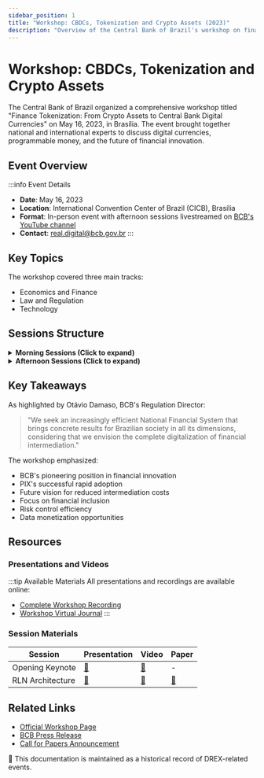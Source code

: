 ```yaml
---
sidebar_position: 1
title: "Workshop: CBDCs, Tokenization and Crypto Assets (2023)"
description: "Overview of the Central Bank of Brazil's workshop on finance tokenization, from crypto assets to CBDCs"
---
```


# Workshop: CBDCs, Tokenization and Crypto Assets

The Central Bank of Brazil organized a comprehensive workshop titled "Finance Tokenization: From Crypto Assets to Central Bank Digital Currencies" on May 16, 2023, in Brasília. The event brought together national and international experts to discuss digital currencies, programmable money, and the future of financial innovation.

## Event Overview

:::info Event Details
- **Date**: May 16, 2023
- **Location**: International Convention Center of Brazil (CICB), Brasília
- **Format**: In-person event with afternoon sessions livestreamed on [BCB's YouTube channel](https://www.youtube.com/user/BancoCentralBR)
- **Contact**: real.digital@bcb.gov.br
:::

## Key Topics

The workshop covered three main tracks:
- Economics and Finance
- Law and Regulation
- Technology

## Sessions Structure

<details>
<summary><b>Morning Sessions (Click to expand)</b></summary>

### Session 1A - Law
- Bookkeeping assets and financial assets: Lessons from Switzerland for Brazil
- Stablecoins as securities
- Real estate tokenization: custodian discussion

### Session 2A - Economics and Finance
- Multi-Currency Exchange and Contracting Platform
- CBDCs, Open Finance and tokenization for SMEs' credit platforms

### Session 3A - Technology
- Privacy-compatible Digital Real
- Brazilian Payment System efficiency
- Privacy Challenges in Permissioned Blockchains
</details>

<details>
<summary><b>Afternoon Sessions (Click to expand)</b></summary>

### Multidisciplinary Session
Theme: "Interoperability, Competition and Regulation in a Digital Assets World"

#### Key Presentations:
1. Challenges for Implementing Interoperable CBDC Systems
2. Regulated Liability Network (RLN) Architecture Proposal
3. CBDC and Payment Platform Competition

### Round Table: "Innovation and Digital Economy"
Featured speakers:
- Otávio Ribeiro Damaso - BCB's Regulation Director
- Prof. Robert M. Townsend - MIT
</details>

## Key Takeaways

As highlighted by Otávio Damaso, BCB's Regulation Director:

> "We seek an increasingly efficient National Financial System that brings concrete results for Brazilian society in all its dimensions, considering that we envision the complete digitalization of financial intermediation."

The workshop emphasized:
- BCB's pioneering position in financial innovation
- PIX's successful rapid adoption
- Future vision for reduced intermediation costs
- Focus on financial inclusion
- Risk control efficiency
- Data monetization opportunities

## Resources

### Presentations and Videos

:::tip Available Materials
All presentations and recordings are available online:
- [Complete Workshop Recording](https://www.youtube.com/watch?v=BixlMB0w1Nw)
- [Workshop Virtual Journal](https://www.bcb.gov.br/conteudo/eventos/Documents/moedas_digitais/tokenizacao/lift_papers_2023_6_edicao_especial.pdf)
:::

### Session Materials

| Session | Presentation | Video | Paper |
|---------|--------------|-------|-------|
| Opening Keynote | [📑](https://www.bcb.gov.br/conteudo/eventos/Documents/moedas_digitais/tokenizacao/Apresentacao_MESA_REDONDA_Otavio_Workshop_Tokenizacao_Mai2023.pdf) | [🎥](https://www.youtube.com/live/BixlMB0w1Nw?feature=share&t=8171) | - |
| RLN Architecture | [📑](https://www.bcb.gov.br/conteudo/eventos/Documents/moedas_digitais/tokenizacao/WorkTOK-Multi_B_APRESENTACAO_Proposal_RLN_architecture_to_support.pdf) | [🎥](https://www.youtube.com/live/BixlMB0w1Nw?feature=share&t=1744) | [📄](https://www.bcb.gov.br/conteudo/eventos/Documents/moedas_digitais/tokenizacao/WorkTOK-Mimeo-TECH_Multi_B_Proposal_RLN_architecture_to_support_Settlement_of_tokenized_assets_liabilities_transactions.pdf) |

## Related Links

- [Official Workshop Page](https://www.bcb.gov.br/acessoinformacao/eventos/131)
- [BCB Press Release](https://www.bcb.gov.br/detalhenoticia/685/noticia)
- [Call for Papers Announcement](https://www.bcb.gov.br/detalhenoticia/654/noticia)

🚧 This documentation is maintained as a historical record of DREX-related events. 